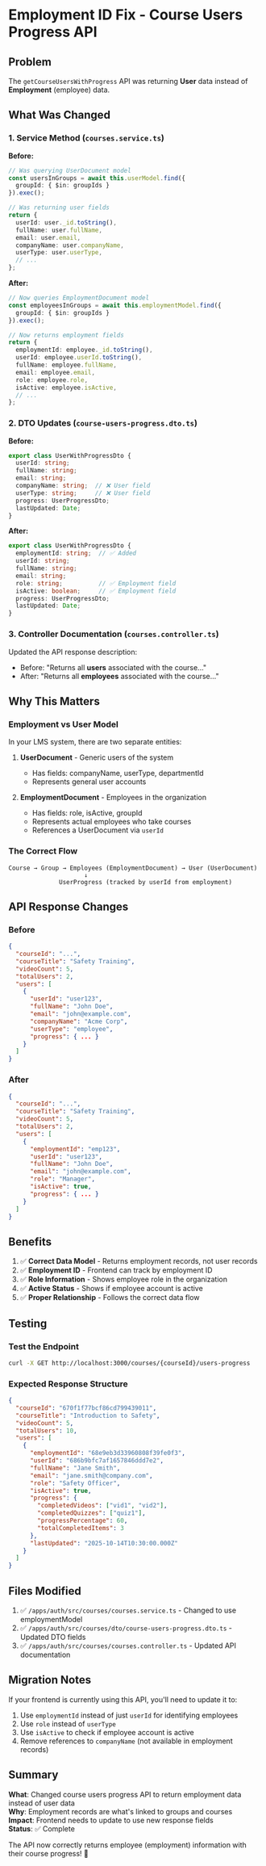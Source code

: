 # Employment ID Fix - Course Users Progress API

## Problem
The `getCourseUsersWithProgress` API was returning **User** data instead of **Employment** (employee) data.

## What Was Changed

### 1. Service Method (`courses.service.ts`)

**Before:**
```typescript
// Was querying UserDocument model
const usersInGroups = await this.userModel.find({
  groupId: { $in: groupIds }
}).exec();

// Was returning user fields
return {
  userId: user._id.toString(),
  fullName: user.fullName,
  email: user.email,
  companyName: user.companyName,
  userType: user.userType,
  // ...
};
```

**After:**
```typescript
// Now queries EmploymentDocument model
const employeesInGroups = await this.employmentModel.find({
  groupId: { $in: groupIds }
}).exec();

// Now returns employment fields
return {
  employmentId: employee._id.toString(),
  userId: employee.userId.toString(),
  fullName: employee.fullName,
  email: employee.email,
  role: employee.role,
  isActive: employee.isActive,
  // ...
};
```

### 2. DTO Updates (`course-users-progress.dto.ts`)

**Before:**
```typescript
export class UserWithProgressDto {
  userId: string;
  fullName: string;
  email: string;
  companyName: string;  // ❌ User field
  userType: string;     // ❌ User field
  progress: UserProgressDto;
  lastUpdated: Date;
}
```

**After:**
```typescript
export class UserWithProgressDto {
  employmentId: string;  // ✅ Added
  userId: string;
  fullName: string;
  email: string;
  role: string;          // ✅ Employment field
  isActive: boolean;     // ✅ Employment field
  progress: UserProgressDto;
  lastUpdated: Date;
}
```

### 3. Controller Documentation (`courses.controller.ts`)

Updated the API response description:
- Before: "Returns all **users** associated with the course..."
- After: "Returns all **employees** associated with the course..."

## Why This Matters

### Employment vs User Model

In your LMS system, there are two separate entities:

1. **UserDocument** - Generic users of the system
   - Has fields: companyName, userType, departmentId
   - Represents general user accounts

2. **EmploymentDocument** - Employees in the organization
   - Has fields: role, isActive, groupId
   - Represents actual employees who take courses
   - References a UserDocument via `userId`

### The Correct Flow

```
Course → Group → Employees (EmploymentDocument) → User (UserDocument)
                     ↓
              UserProgress (tracked by userId from employment)
```

## API Response Changes

### Before
```json
{
  "courseId": "...",
  "courseTitle": "Safety Training",
  "videoCount": 5,
  "totalUsers": 2,
  "users": [
    {
      "userId": "user123",
      "fullName": "John Doe",
      "email": "john@example.com",
      "companyName": "Acme Corp",
      "userType": "employee",
      "progress": { ... }
    }
  ]
}
```

### After
```json
{
  "courseId": "...",
  "courseTitle": "Safety Training",
  "videoCount": 5,
  "totalUsers": 2,
  "users": [
    {
      "employmentId": "emp123",
      "userId": "user123",
      "fullName": "John Doe",
      "email": "john@example.com",
      "role": "Manager",
      "isActive": true,
      "progress": { ... }
    }
  ]
}
```

## Benefits

1. ✅ **Correct Data Model** - Returns employment records, not user records
2. ✅ **Employment ID** - Frontend can track by employment ID
3. ✅ **Role Information** - Shows employee role in the organization
4. ✅ **Active Status** - Shows if employee account is active
5. ✅ **Proper Relationship** - Follows the correct data flow

## Testing

### Test the Endpoint
```bash
curl -X GET http://localhost:3000/courses/{courseId}/users-progress
```

### Expected Response Structure
```json
{
  "courseId": "670f1f77bcf86cd799439011",
  "courseTitle": "Introduction to Safety",
  "videoCount": 5,
  "totalUsers": 10,
  "users": [
    {
      "employmentId": "68e9eb3d33960808f39fe0f3",
      "userId": "686b9bfc7af1657846ddd7e2",
      "fullName": "Jane Smith",
      "email": "jane.smith@company.com",
      "role": "Safety Officer",
      "isActive": true,
      "progress": {
        "completedVideos": ["vid1", "vid2"],
        "completedQuizzes": ["quiz1"],
        "progressPercentage": 60,
        "totalCompletedItems": 3
      },
      "lastUpdated": "2025-10-14T10:30:00.000Z"
    }
  ]
}
```

## Files Modified

1. ✅ `/apps/auth/src/courses/courses.service.ts` - Changed to use employmentModel
2. ✅ `/apps/auth/src/courses/dto/course-users-progress.dto.ts` - Updated DTO fields
3. ✅ `/apps/auth/src/courses/courses.controller.ts` - Updated API documentation

## Migration Notes

If your frontend is currently using this API, you'll need to update it to:

1. Use `employmentId` instead of just `userId` for identifying employees
2. Use `role` instead of `userType`
3. Use `isActive` to check if employee account is active
4. Remove references to `companyName` (not available in employment records)

## Summary

**What**: Changed course users progress API to return employment data instead of user data  
**Why**: Employment records are what's linked to groups and courses  
**Impact**: Frontend needs to update to use new response fields  
**Status**: ✅ Complete

The API now correctly returns employee (employment) information with their course progress! 🎉


